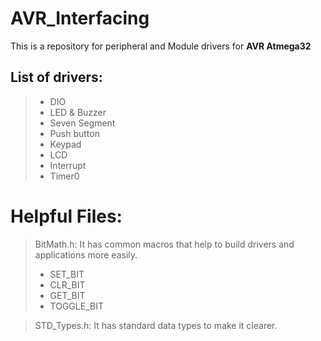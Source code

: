 # AVR_Interfacing
This is a repository for peripheral and Module drivers for **AVR Atmega32**

## **List of drivers:**
>- DIO
>- LED & Buzzer
>- Seven Segment
>- Push button
>- Keypad
>- LCD
>- Interrupt
>- Timer0


# Helpful Files:
> BitMath.h: It has common macros that help to build drivers and applications more easily.
 >- SET_BIT
 >- CLR_BIT
 >- GET_BIT
 >- TOGGLE_BIT
 
> STD_Types.h: It has standard data types to make it clearer.
